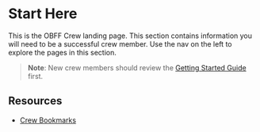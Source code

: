 # Start Here

This is the OBFF Crew landing page. This section contains information you will need to be a successful crew member. Use the nav on the left to explore the pages in this section.

> **Note**: New crew members should review the [Getting Started Guide](./getting-started-guide) first.

## Resources

* [Crew Bookmarks](https://raindrop.io/collection/12804436?q=tag:crew&sort=-sort)
